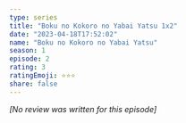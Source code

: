 ```yaml
---
type: series
title: "Boku no Kokoro no Yabai Yatsu 1x2"
date: "2023-04-18T17:52:02"
name: "Boku no Kokoro no Yabai Yatsu"
season: 1
episode: 2
rating: 3
ratingEmoji: ⭐️⭐️⭐️
share: false
---
```


_[No review was written for this episode]_
